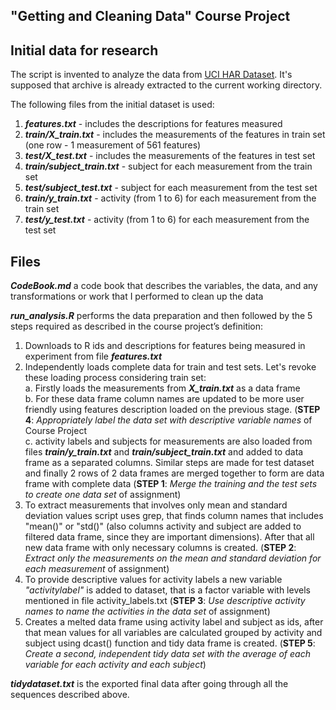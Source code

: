 **"Getting and Cleaning Data"** Course Project
----------------------------------------------

## Initial data for research
The script is invented to analyze the data from [UCI HAR Dataset](https://d396qusza40orc.cloudfront.net/getdata%2Fprojectfiles%2FUCI%20HAR%20Dataset.zip). It's supposed that archive is already extracted to the current working directory.

The following files from the initial dataset is used:
  1. ***features.txt*** - includes the descriptions for features measured
  2. ***train/X_train.txt*** - includes the measurements of the features in train set (one row - 1 measurement of 561 features)
  3. ***test/X_test.txt*** - includes the measurements of the features in test set
  4. ***train/subject_train.txt*** - subject for each measurement from the train set
  5. ***test/subject_test.txt*** - subject for each measurement from the test set
  6. ***train/y_train.txt*** - activity (from 1 to 6) for each measurement from the train set
  7. ***test/y_test.txt*** - activity (from 1 to 6) for each measurement from the test set


## Files

  ***CodeBook.md*** a code book that describes the variables, the data, and any transformations or work that I performed to clean up the data

  ***run_analysis.R*** performs the data preparation and then followed by the 5 steps required as described in the course project’s definition:
  1. Downloads to R ids and descriptions for features being measured in experiment from file ***features.txt***
  2. Independently loads complete data for train and test sets. Let's revoke these loading process considering train set:  
      a. Firstly loads the measurements from ***X_train.txt*** as a data frame  
      b. For these data frame column names are updated to be more user friendly using features description loaded on the previous stage. (**STEP 4**: *Appropriately label the data set with descriptive variable names* of Course Project  
      c. activity labels and subjects for measurements are also loaded from files ***train/y_train.txt*** and ***train/subject_train.txt*** and added to data frame as a separated columns. Similar steps are made for test dataset and finally 2 rows of 2 data frames are merged together to form are data frame with complete data (**STEP 1**: *Merge the training and the test sets to create one data set* of assignment)
  3. To extract measurements that involves only mean and standard deviation values script uses grep, that finds column names that includes "mean()" or "std()" (also columns activity and subject are added to filtered data frame, since they are important dimensions). After that all new data frame with only necessary columns is created. (**STEP 2**: *Extract only the measurements on the mean and standard deviation for each measurement* of assignment)
  4. To provide descriptive values for activity labels a new variable *"activitylabel"* is added to dataset, that is a factor variable with levels mentioned in file activity_labels.txt (**STEP 3**: *Use descriptive activity names to name the activities in the data set* of assignment)
  5. Creates a melted data frame using activity label and subject as ids, after that mean values for all variables are calculated grouped by activity and subject using dcast() function and tidy data frame is created. (**STEP 5**: *Create a second, independent tidy data set with the average of each variable for each activity and each subject*)
 
  ***tidydataset.txt*** is the exported final data after going through all the sequences described above.
